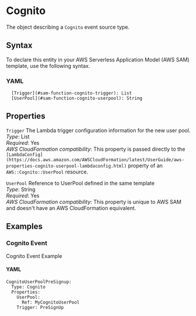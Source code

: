 # Cognito<a name="sam-property-function-cognito"></a>

The object describing a `Cognito` event source type\.

## Syntax<a name="sam-property-function-cognito-syntax"></a>

To declare this entity in your AWS Serverless Application Model \(AWS SAM\) template, use the following syntax\.

### YAML<a name="sam-property-function-cognito-syntax.yaml"></a>

```
  [Trigger](#sam-function-cognito-trigger): List
  [UserPool](#sam-function-cognito-userpool): String
```

## Properties<a name="sam-property-function-cognito-properties"></a>

 `Trigger`   <a name="sam-function-cognito-trigger"></a>
The Lambda trigger configuration information for the new user pool\.  
*Type*: List  
*Required*: Yes  
*AWS CloudFormation compatibility*: This property is passed directly to the `[LambdaConfig](https://docs.aws.amazon.com/AWSCloudFormation/latest/UserGuide/aws-properties-cognito-userpool-lambdaconfig.html)` property of an `AWS::Cognito::UserPool` resource\.

 `UserPool`   <a name="sam-function-cognito-userpool"></a>
Reference to UserPool defined in the same template  
*Type*: String  
*Required*: Yes  
*AWS CloudFormation compatibility*: This property is unique to AWS SAM and doesn't have an AWS CloudFormation equivalent\.

## Examples<a name="sam-property-function-cognito--examples"></a>

### Cognito Event<a name="sam-property-function-cognito--examples--cognito-event"></a>

Cognito Event Example

#### YAML<a name="sam-property-function-cognito--examples--cognito-event--yaml"></a>

```
CognitoUserPoolPreSignup:
  Type: Cognito
  Properties:
    UserPool:
      Ref: MyCognitoUserPool
    Trigger: PreSignUp
```